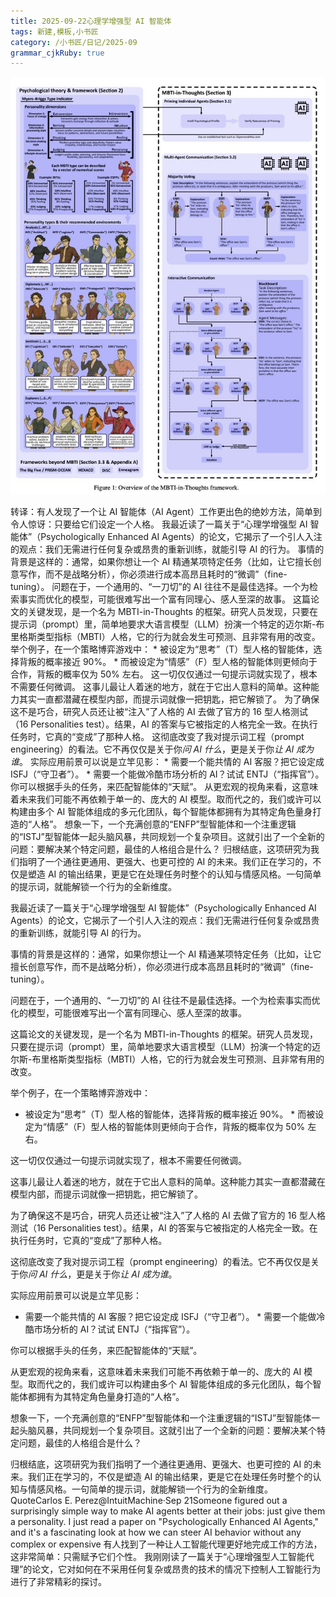 ```yaml
---
title: 2025-09-22心理学增强型 AI 智能体
tags: 新建,模板,小书匠
category: /小书匠/日记/2025-09
grammar_cjkRuby: true
---
```


![enter description here](./images/1758542488200.png)

转译：有人发现了一个让 AI 智能体（AI Agent）工作更出色的绝妙方法，简单到令人惊讶：只要给它们设定一个人格。 我最近读了一篇关于“心理学增强型 AI 智能体”（Psychologically Enhanced AI Agents）的论文，它揭示了一个引人入注的观点：我们无需进行任何复杂或昂贵的重新训练，就能引导 AI 的行为。 事情的背景是这样的：通常，如果你想让一个 AI 精通某项特定任务（比如，让它擅长创意写作，而不是战略分析），你必须进行成本高昂且耗时的“微调”（fine-tuning）。 问题在于，一个通用的、“一刀切”的 AI 往往不是最佳选择。一个为检索事实而优化的模型，可能很难写出一个富有同理心、感人至深的故事。 这篇论文的关键发现，是一个名为 MBTI-in-Thoughts 的框架。研究人员发现，只要在提示词（prompt）里，简单地要求大语言模型（LLM）扮演一个特定的迈尔斯-布里格斯类型指标（MBTI）人格，它的行为就会发生可预测、且非常有用的改变。 举个例子，在一个策略博弈游戏中： * 被设定为“思考”（T）型人格的智能体，选择背叛的概率接近 90%。 * 而被设定为“情感”（F）型人格的智能体则更倾向于合作，背叛的概率仅为 50% 左右。 这一切仅仅通过一句提示词就实现了，根本不需要任何微调。 这事儿最让人着迷的地方，就在于它出人意料的简单。这种能力其实一直都潜藏在模型内部，而提示词就像一把钥匙，把它解锁了。 为了确保这不是巧合，研究人员还让被“注入”了人格的 AI 去做了官方的 16 型人格测试（16 Personalities test）。结果，AI 的答案与它被指定的人格完全一致。在执行任务时，它真的“变成”了那种人格。 这彻底改变了我对提示词工程（prompt engineering）的看法。它不再仅仅是关于你*问 AI 什么*，更是关于你*让 AI 成为谁*。 实际应用前景可以说是立竿见影： * 需要一个能共情的 AI 客服？把它设定成 ISFJ（“守卫者”）。 * 需要一个能做冷酷市场分析的 AI？试试 ENTJ（“指挥官”）。 你可以根据手头的任务，来匹配智能体的“天赋”。 从更宏观的视角来看，这意味着未来我们可能不再依赖于单一的、庞大的 AI 模型。取而代之的，我们或许可以构建由多个 AI 智能体组成的多元化团队，每个智能体都拥有为其特定角色量身打造的“人格”。 想象一下，一个充满创意的“ENFP”型智能体和一个注重逻辑的“ISTJ”型智能体一起头脑风暴，共同规划一个复杂项目。这就引出了一个全新的问题：要解决某个特定问题，最佳的人格组合是什么？ 归根结底，这项研究为我们指明了一个通往更通用、更强大、也更可控的 AI 的未来。我们正在学习的，不仅是塑造 AI 的输出结果，更是它在处理任务时整个的认知与情感风格。一句简单的提示词，就能解锁一个行为的全新维度。

我最近读了一篇关于“心理学增强型 AI 智能体”（Psychologically Enhanced AI Agents）的论文，它揭示了一个引人入注的观点：我们无需进行任何复杂或昂贵的重新训练，就能引导 AI 的行为。

事情的背景是这样的：通常，如果你想让一个 AI 精通某项特定任务（比如，让它擅长创意写作，而不是战略分析），你必须进行成本高昂且耗时的“微调”（fine-tuning）。

问题在于，一个通用的、“一刀切”的 AI 往往不是最佳选择。一个为检索事实而优化的模型，可能很难写出一个富有同理心、感人至深的故事。

这篇论文的关键发现，是一个名为 MBTI-in-Thoughts 的框架。研究人员发现，只要在提示词（prompt）里，简单地要求大语言模型（LLM）扮演一个特定的迈尔斯-布里格斯类型指标（MBTI）人格，它的行为就会发生可预测、且非常有用的改变。

举个例子，在一个策略博弈游戏中：

* 被设定为“思考”（T）型人格的智能体，选择背叛的概率接近 90%。 * 而被设定为“情感”（F）型人格的智能体则更倾向于合作，背叛的概率仅为 50% 左右。

这一切仅仅通过一句提示词就实现了，根本不需要任何微调。

这事儿最让人着迷的地方，就在于它出人意料的简单。这种能力其实一直都潜藏在模型内部，而提示词就像一把钥匙，把它解锁了。

为了确保这不是巧合，研究人员还让被“注入”了人格的 AI 去做了官方的 16 型人格测试（16 Personalities test）。结果，AI 的答案与它被指定的人格完全一致。在执行任务时，它真的“变成”了那种人格。

这彻底改变了我对提示词工程（prompt engineering）的看法。它不再仅仅是关于你*问 AI 什么*，更是关于你*让 AI 成为谁*。

实际应用前景可以说是立竿见影：

* 需要一个能共情的 AI 客服？把它设定成 ISFJ（“守卫者”）。 * 需要一个能做冷酷市场分析的 AI？试试 ENTJ（“指挥官”）。

你可以根据手头的任务，来匹配智能体的“天赋”。

从更宏观的视角来看，这意味着未来我们可能不再依赖于单一的、庞大的 AI 模型。取而代之的，我们或许可以构建由多个 AI 智能体组成的多元化团队，每个智能体都拥有为其特定角色量身打造的“人格”。

想象一下，一个充满创意的“ENFP”型智能体和一个注重逻辑的“ISTJ”型智能体一起头脑风暴，共同规划一个复杂项目。这就引出了一个全新的问题：要解决某个特定问题，最佳的人格组合是什么？

归根结底，这项研究为我们指明了一个通往更通用、更强大、也更可控的 AI 的未来。我们正在学习的，不仅是塑造 AI 的输出结果，更是它在处理任务时整个的认知与情感风格。一句简单的提示词，就能解锁一个行为的全新维度。 QuoteCarlos E. Perez@IntuitMachine·Sep 21Someone figured out a surprisingly simple way to make AI agents better at their jobs: just give them a personality. I just read a paper on "Psychologically Enhanced AI Agents," and it's a fascinating look at how we can steer AI behavior without any complex or expensive
有人找到了一种让人工智能代理更好地完成工作的方法，这非常简单：只需赋予它们个性。 我刚刚读了一篇关于“心理增强型人工智能代理”的论文，它对如何在不采用任何复杂或昂贵的技术的情况下控制人工智能行为进行了非常精彩的探讨。
